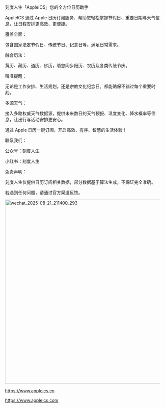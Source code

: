 刻度人生「AppleICS」您的全方位日历助手

AppleICS 通过 Apple 日历订阅服务，帮助您轻松掌握节假日、重要日期与天气信息，让日程安排更高效、更便捷。

覆盖全面：

包含国家法定节假日、传统节日、纪念日等，满足日常需求。

融合历法：

黄历、藏历、道历、佛历，助您同步阳历、农历及各类传统节庆。

精准提醒：

无论是工作安排、生活规划，还是宗教文化纪念日，都能确保不错过每个重要时刻。

多源天气：

接入多路权威天气数据源，提供未来数日的天气预报、温度变化、降水概率等信息，让出行与活动安排更安心。


通过 Apple 日历一键订阅，开启高效、有序、智慧的生活体验！


联系我们：

公众号：刻度人生

小红书：刻度人生

免责声明：

刻度人生仅提供日历订阅相关数据，部分数据基于算法生成，不保证完全准确。

若遇到任何问题，请通过官方渠道反馈。

<img width="800" height="600" alt="wechat_2025-08-21_211400_293" src="https://github.com/user-attachments/assets/26b53993-73d2-40d1-851e-6c3b462e63f5" />

https://www.appleics.cn

https://www.appleics.com


